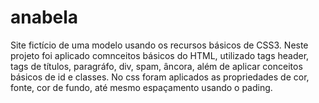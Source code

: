 # anabela
 Site fictício de uma modelo usando os recursos básicos de CSS3.
 Neste projeto foi aplicado comnceitos básicos do HTML, utilizado tags header, tags de títulos, paragráfo, div, spam, âncora, além de aplicar conceitos básicos de id e classes. No css foram aplicados as propriedades de cor, fonte, cor de fundo, até mesmo espaçamento usando o pading.
